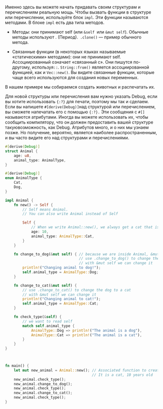 
Именно здесь вы можете начать придавать своим структурам и перечислениям реальную мощь. Чтобы вызвать функции в структуре или перечислении, используйте блок `impl`. Эти функции называются методами. В блоке `impl` есть два типа методов.  
  
- Методы: они принимают self (или `&self `или `&mut self`). Обычные методы используют . (Период).` .clone()` — пример обычного метода.  

- Связанные функции (в некоторых языках называемые «статическими» методами): они не принимают self. Ассоциированный означает «связанный с». Они пишутся по-другому, используя`::`. `String::from()` является ассоциированной функцией, как и `Vec::new()`. Вы видите связанные функции, которые чаще всего используются для создания новых переменных.  
  
В нашем примере мы собираемся создать животных и распечатать их.  
  
Для новой структуры или перечисления вам нужно указать Debug, если вы хотите использовать `{:?}` для печати, поэтому мы так и сделаем. Если вы напишете `#[derive(Debug)]`над структурой или перечислением, вы сможете напечатать его с помощью `{:?}.` Эти сообщения с `#[]` называются атрибутами. Иногда вы можете использовать их, чтобы сообщить компилятору, что он должен предоставить вашей структуре такую ​​возможность, как Debug. Атрибутов много, и о них мы узнаем позже. Но получение, вероятно, является наиболее распространенным, и вы часто видите его над структурами и перечислениями.

```rust
#[derive(Debug)]
struct Animal {
    age: u8,
    animal_type: AnimalType,
}

#[derive(Debug)]
enum AnimalType {
    Cat,
    Dog,
}

impl Animal {
    fn new() -> Self {
        // Self means Animal.
        // You can also write Animal instead of Self

        Self {
            // When we write Animal::new(), we always get a cat that is 10 years old
            age: 10,
            animal_type: AnimalType::Cat,
        }
    }

    fn change_to_dog(&mut self) { // because we are inside Animal, &mut self means &mut Animal
                                  // use .change_to_dog() to change the cat to a dog
                                  // with &mut self we can change it
        println!("Changing animal to dog!");
        self.animal_type = AnimalType::Dog;
    }

    fn change_to_cat(&mut self) {
        // use .change_to_cat() to change the dog to a cat
        // with &mut self we can change it
        println!("Changing animal to cat!");
        self.animal_type = AnimalType::Cat;
    }

    fn check_type(&self) {
        // we want to read self
        match self.animal_type {
            AnimalType::Dog => println!("The animal is a dog"),
            AnimalType::Cat => println!("The animal is a cat"),
        }
    }
}



fn main() {
    let mut new_animal = Animal::new(); // Associated function to create a new animal
                                        // It is a cat, 10 years old
    new_animal.check_type();
    new_animal.change_to_dog();
    new_animal.check_type();
    new_animal.change_to_cat();
    new_animal.check_type();
}